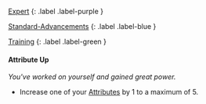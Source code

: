 
[Expert](Game/Expert-List)
{: .label .label-purple }

[Standard-Advancements](Game/Standard-Advancements)
{: .label .label-blue }

[Training](Game/Progress#Training)
{: .label .label-green }
#### Attribute Up
*You've worked on yourself and gained great power.*
* Increase one of your [Attributes](Game/Core/Attributes) by 1 to a maximum of 5.

